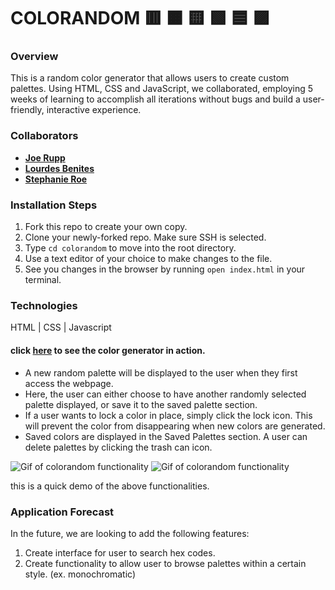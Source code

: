 # COLORANDOM 🟥 🟧 🟨 🟩 🟦 🟪

### Overview
This is a random color generator that allows users to create custom palettes. Using HTML, CSS and JavaScript, we collaborated, employing 5 weeks of learning to accomplish all iterations without bugs and build a user-friendly, interactive experience.

### Collaborators
- [**Joe Rupp**](https://github.com/JoeRupp)
- [**Lourdes Benites**](https://github.com/lourdesbnts)
- [**Stephanie Roe**](https://github.com/stephanie-roe)

### Installation Steps
1. Fork this repo to create your own copy.
2. Clone your newly-forked repo. Make sure SSH is selected.
3. Type `cd colorandom` to move into the root directory.
4. Use a text editor of your choice to make changes to the file.
5. See you changes in the browser by running `open index.html` in your terminal.

### Technologies
HTML | CSS | Javascript

#### click [here](https://stephanie-roe.github.io/colorandom/) to see the color generator in action.
 - A new random palette will be displayed to the user when they first access the webpage.
 - Here, the user can either choose to have another randomly selected palette displayed, or save it to the saved palette section.
 - If a user wants to lock a color in place, simply click the lock icon. This will prevent the color from disappearing when new colors are generated.
- Saved colors are displayed in the Saved Palettes section. A user can delete palettes by clicking the trash can icon.

![Gif of colorandom functionality](https://media.giphy.com/media/Yz7ck0Y8L8pxrCErCH/giphy.gif)
![Gif of colorandom functionality](https://media.giphy.com/media/AXkZUW0G3OViF9wRzh/giphy.gif)

this is a quick demo of the above functionalities.

### Application Forecast
In the future, we are looking to add the following features:

1. Create interface for user to search hex codes.
2. Create functionality to allow user to browse palettes within a certain style. (ex. monochromatic)

